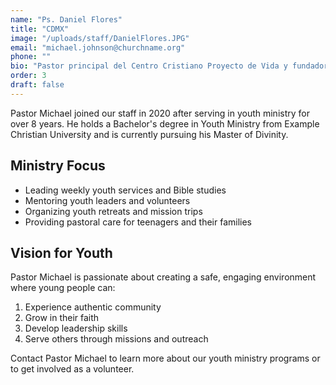 ```yaml
---
name: "Ps. Daniel Flores"
title: "CDMX"
image: "/uploads/staff/DanielFlores.JPG"
email: "michael.johnson@churchname.org"
phone: ""
bio: "Pastor principal del Centro Cristiano Proyecto de Vida y fundador de Colaboradores Equipados. Miembro del consejo de AVA y mentor de pastores y líderes. Su enfoque es la salud integral del ministro y el desarrollo de iglesias. Es reconocido como padre espiritual e influencia formativa en múltiples ministerios."
order: 3
draft: false
---
```


Pastor Michael joined our staff in 2020 after serving in youth ministry for over 8 years. He holds a Bachelor's degree in Youth Ministry from Example Christian University and is currently pursuing his Master of Divinity.

## Ministry Focus

- Leading weekly youth services and Bible studies
- Mentoring youth leaders and volunteers
- Organizing youth retreats and mission trips
- Providing pastoral care for teenagers and their families

## Vision for Youth

Pastor Michael is passionate about creating a safe, engaging environment where young people can:

1. Experience authentic community
2. Grow in their faith
3. Develop leadership skills
4. Serve others through missions and outreach

Contact Pastor Michael to learn more about our youth ministry programs or to get involved as a volunteer.